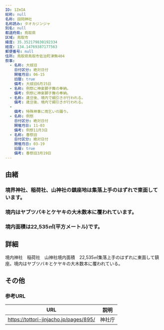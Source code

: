 ```yaml
---
ID: 1ZmIA
総称: null
名称: 田岡神社
名称読み: タオカジンジャ
別名: null
都道府県: 鳥取県
区域: 鳥取市
緯度: 35.352179830192334
経度: 134.14769387177563
郵便番号: null
住所: 鳥取県鳥取市佐治町津無404
祭事:
  - 名称: 大祓旧
    日付区分: 絶対日付
    開催月日: 06-15
    旧暦: true
    備考: 大祓旧6月15日
  - 名称: 例祭に神楽獅子舞の奉納。
    備考: 例祭に神楽獅子舞の奉納。
  - 名称: 歳旦後、境内で綱引きが行われる。
    備考: 歳旦後、境内で綱引きが行われる。
  - 
    備考: 特殊神事に雨乞いの踊り。
  - 名称: 例祭
    日付区分: 絶対日付
    開催月日: 11-03
    備考: 例祭11月3日
  - 名称: 春祭旧
    日付区分: 絶対日付
    開催月日: 03-19
    旧暦: true
    備考: 春祭旧3月19日
---
```


## 由緒

### 境界神社、稲荷社、山神社の鎮座地は集落上手のはずれで東面しています。

### 境内はヤブツバキとケヤキの大木数本に覆われています。

### 境内面積は22,535㎡(平方メートル)です。

## 詳細

境内神社　稲荷社　山神社境内面積　22,535㎡集落上手のはずれに東面して鎮座。境内はヤブツバキとケヤキの大木数本に覆われている。

## その他

### 参考URL

| URL                                    | 説明   |
| -------------------------------------- | ------ |
| https://tottori-jinjacho.jp/pages/895/ | 神社庁 |
